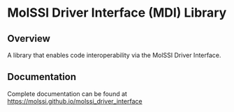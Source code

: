 MolSSI Driver Interface (MDI) Library
=====================================

## Overview

A library that enables code interoperability via the MolSSI Driver Interface.

## Documentation

Complete documentation can be found at https://molssi.github.io/molssi_driver_interface
